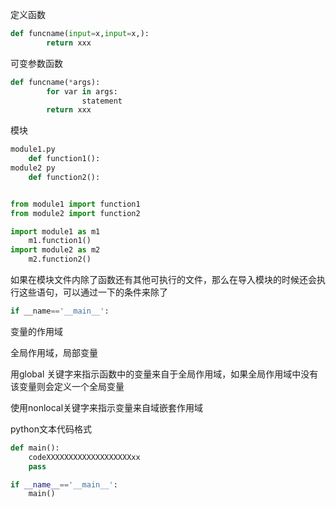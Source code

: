 定义函数

```Python
def funcname(input=x,input=x,):
		return xxx
```

可变参数函数

```Python
def funcname(*args):
		for var in args:
				statement
		return xxx
```

模块

```Python
module1.py 
	def function1():
module2 py
	def function2():


from module1 import function1
from module2 import function2

import module1 as m1
	m1.function1()
import module2 as m2 
	m2.function2()
```

如果在模块文件内除了函数还有其他可执行的文件，那么在导入模块的时候还会执行这些语句，可以通过一下的条件来除了

```Python
if __name=='__main__':
```

变量的作用域

全局作用域，局部变量

用global 关键字来指示函数中的变量来自于全局作用域，如果全局作用域中没有该变量则会定义一个全局变量

使用nonlocal关键字来指示变量来自域嵌套作用域

  

  

python文本代码格式

```Python
def main():
	codeXXXXXXXXXXXXXXXXXXXxx
	pass

if __name__=='__main__':
	main()
```